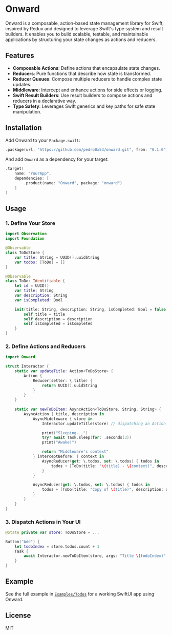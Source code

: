 # Onward

Onward is a composable, action-based state management library for Swift, inspired by Redux and designed to leverage Swift's type system and result builders. It enables you to build scalable, testable, and maintainable applications by structuring your state changes as actions and reducers.

## Features

- **Composable Actions**: Define actions that encapsulate state changes.
- **Reducers**: Pure functions that describe how state is transformed.
- **Reducer Queues**: Compose multiple reducers to handle complex state updates.
- **Middleware**: Intercept and enhance actions for side effects or logging.
- **Swift Result Builders**: Use result builders to compose actions and reducers in a declarative way.
- **Type Safety**: Leverages Swift generics and key paths for safe state manipulation.

## Installation

Add Onward to your `Package.swift`:

```swift
.package(url: "https://github.com/pedro0x53/onward.git", from: "0.1.0")
```

And add `Onward` as a dependency for your target:

```swift
.target(
    name: "YourApp",
    dependencies: [
        .product(name: "Onward", package: "onward")
    ]
)
```

## Usage

### 1. Define Your Store

```swift
import Observation
import Foundation

@Observable
class ToDoStore {
    var title: String = UUID().uuidString
    var todos: [ToDo] = []
}

@Observable
class ToDo: Identifiable {
    let id = UUID()
    var title: String
    var description: String
    var isCompleted: Bool

    init(title: String, description: String, isCompleted: Bool = false) {
        self.title = title
        self.description = description
        self.isCompleted = isCompleted
    }
}
```

### 2. Define Actions and Reducers

```swift
import Onward

struct Interactor {
    static var updateTitle: Action<ToDoStore> {
        Action {
            Reducer(setter: \.title) {
                return UUID().uuidString
            }
        }
    }
    
    static var newToDoItem: AsyncAction<ToDoStore, String, String> {
        AsyncAction { title, description in
            AsyncMiddleware { store in
                Interactor.updateTitle(store) // dispatching an Action

                print("Sleeping...")
                try? await Task.sleep(for: .seconds(3))
                print("Awake!")

                return "Middleware's context"
            } interceptBefore: { context in
                AsyncReducer(get: \.todos, set: \.todos) { todos in
                    todos + [ToDo(title: "\(title) - \(context)", description: description)]
                }
            }

            AsyncReducer(get: \.todos, set: \.todos) { todos in
                todos + [ToDo(title: "Copy of \(title)", description: description)]
            }
        }
    }
}

```

### 3. Dispatch Actions in Your UI

```swift
@State private var store: ToDoStore = ...

Button("Add") {
    let todoIndex = store.todos.count + 1
    Task {
        await Interactor.newToDoItem(store, args: "Title \(todoIndex)", "Description \(todoIndex)")
    }
}
```

## Example

See the full example in [`Examples/Todos`](Examples/Todos) for a working SwiftUI app using Onward.

## License

MIT 
